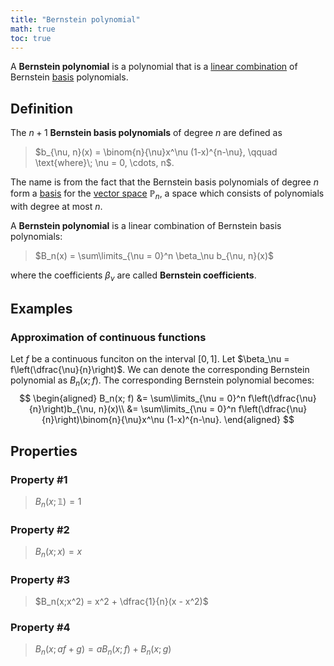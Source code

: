 ```yaml
---
title: "Bernstein polynomial"
math: true
toc: true
---
```


A **Bernstein polynomial** is a polynomial that is a [linear combination](notes/Linear%20combination.md) of Bernstein [basis](notes/Basis.md) polynomials.

## Definition
The $n +1$ **Bernstein basis polynomials** of degree $n$ are defined as
> $b_{\nu, n}(x) = \binom{n}{\nu}x^\nu (1-x)^{n-\nu}, \qquad \text{where}\; \nu = 0, \cdots, n$.

The name is from the fact that the Bernstein basis polynomials of degree $n$ form a [basis](notes/Basis.md) for the [vector space](notes/Vector%20space.md) $\mathbb{P}_n$, a space which consists of polynomials with degree at most $n$. 

A **Bernstein polynomial** is a linear combination of Bernstein basis polynomials:
> $B_n(x) = \sum\limits_{\nu = 0}^n \beta_\nu b_{\nu, n}(x)$

where the coefficients $\beta_\nu$ are called **Bernstein coefficients**.

## Examples
### Approximation of continuous functions
Let $f$ be a continuous funciton on the interval $[0,1]$. Let $\beta_\nu = f\left(\dfrac{\nu}{n}\right)$.
We can denote the corresponding Bernstein polynomial as $B_n(x; f)$.
The corresponding Bernstein polynomial becomes:
$$
\begin{aligned}
B_n(x; f) &= \sum\limits_{\nu = 0}^n f\left(\dfrac{\nu}{n}\right)b_{\nu, n}(x)\\
&= \sum\limits_{\nu = 0}^n f\left(\dfrac{\nu}{n}\right)\binom{n}{\nu}x^\nu (1-x)^{n-\nu}.
\end{aligned}
$$


## Properties
### Property #1
> $B_n(x; \mathbb{1}) = 1$

### Property #2
> $B_n(x;x) = x$

### Property #3
> $B_n(x;x^2) = x^2 + \dfrac{1}{n}(x - x^2)$

### Property #4
> $B_n(x; af + g) = aB_n(x; f) + B_n(x;g)$
